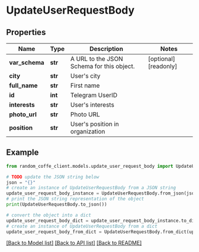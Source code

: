 # UpdateUserRequestBody


## Properties

Name | Type | Description | Notes
------------ | ------------- | ------------- | -------------
**var_schema** | **str** | A URL to the JSON Schema for this object. | [optional] [readonly] 
**city** | **str** | User&#39;s city | 
**full_name** | **str** | First name | 
**id** | **int** | Telegram UserID | 
**interests** | **str** | User&#39;s interests | 
**photo_url** | **str** | Photo URL | 
**position** | **str** | User&#39;s position in organization | 

## Example

```python
from random_coffe_client.models.update_user_request_body import UpdateUserRequestBody

# TODO update the JSON string below
json = "{}"
# create an instance of UpdateUserRequestBody from a JSON string
update_user_request_body_instance = UpdateUserRequestBody.from_json(json)
# print the JSON string representation of the object
print(UpdateUserRequestBody.to_json())

# convert the object into a dict
update_user_request_body_dict = update_user_request_body_instance.to_dict()
# create an instance of UpdateUserRequestBody from a dict
update_user_request_body_from_dict = UpdateUserRequestBody.from_dict(update_user_request_body_dict)
```
[[Back to Model list]](../README.md#documentation-for-models) [[Back to API list]](../README.md#documentation-for-api-endpoints) [[Back to README]](../README.md)


